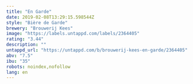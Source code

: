```yaml
---
title: "En Garde"
date: 2019-02-08T13:29:15.598544Z
style: "Bière de Garde"
brewery: "Brouwerij Kees"
image: "https://labels.untappd.com/labels/2364405"
rating: "3.44"
description: ""
untappd_url: "https://untappd.com/b/brouwerij-kees-en-garde/2364405"
abv: "7.5"
ibu: "35"
robots: noindex,nofollow
lang: en
---
```

